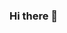 ### Hi there 👋

<!--
**JielingMa/JielingMa** is a ✨ _special_ ✨ repository because its `README.md` (this file) appears on your GitHub profile.

Here are some ideas to get you started:

- Jie-ling Ma is currently a PhD student of Department of Cardiology, State Key Laboratory of Complex Severe and Rare Diseases, Peking Union Medical College Hospital, Chinese Academy of Medical Sciences and Peking Union Medical College, Beijing, China.
- Dr.Ma obtained her medical degree in 2020 from Guangzhou Medical University. She is now devoting into the research of pulmonary hypertension for one goal:into the unknown,to cure and improve the life expactancy of patients with pulmonary vascular disease.
- 马杰羚，1998年出生，中国医学科学院北京协和医院心内科在读博士，本科毕业于广州医科大学，目前研究方向为肺血管疾病。愿勇攀肺血管疾病领域之畏途巉岩，探索未知，为医学科学研究添砖加瓦。
-->
